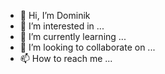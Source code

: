 - 👋 Hi, I’m Dominik
- 👀 I’m interested in ...
- 🌱 I’m currently learning ...
- 💞️ I’m looking to collaborate on ...
- 📫 How to reach me ...

<!---
Dominik260x/Dominik260x is a ✨ special ✨ repository because its `README.md` (this file) appears on your GitHub profile.
You can click the Preview link to take a look at your changes.
--->
